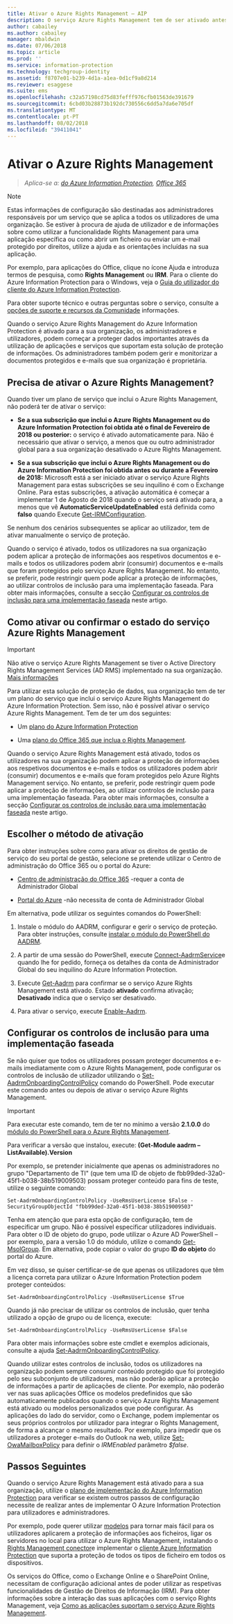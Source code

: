 ```yaml
---
title: Ativar o Azure Rights Management – AIP
description: O serviço Azure Rights Management tem de ser ativado antes de a sua organização poder começar a proteger documentos e e-mails através da utilização de aplicações e serviços que suportam esta solução de proteção de informações.
author: cabailey
ms.author: cabailey
manager: mbaldwin
ms.date: 07/06/2018
ms.topic: article
ms.prod: ''
ms.service: information-protection
ms.technology: techgroup-identity
ms.assetid: f8707e01-b239-4d1a-a1ea-0d1cf9a8d214
ms.reviewer: esaggese
ms.suite: ems
ms.openlocfilehash: c32a57198cd75d83fefff976cfb01563de391679
ms.sourcegitcommit: 6cbd03b28873b192dc730556c6dd5a7da6e705df
ms.translationtype: MT
ms.contentlocale: pt-PT
ms.lasthandoff: 08/02/2018
ms.locfileid: "39411041"
---
```

# <a name="activating-azure-rights-management"></a>Ativar o Azure Rights Management

>*Aplica-se a: [do Azure Information Protection](https://azure.microsoft.com/pricing/details/information-protection), [Office 365](http://download.microsoft.com/download/E/C/F/ECF42E71-4EC0-48FF-AA00-577AC14D5B5C/Azure_Information_Protection_licensing_datasheet_EN-US.pdf)*

> [!NOTE]
> Estas informações de configuração são destinadas aos administradores responsáveis por um serviço que se aplica a todos os utilizadores de uma organização. Se estiver à procura de ajuda de utilizador e de informações sobre como utilizar a funcionalidade Rights Management para uma aplicação específica ou como abrir um ficheiro ou enviar um e-mail protegido por direitos, utilize a ajuda e as orientações incluídas na sua aplicação.
>
> Por exemplo, para aplicações do Office, clique no ícone Ajuda e introduza termos de pesquisa, como **Rights Management** ou **IRM**. Para o cliente do Azure Information Protection para o Windows, veja o [Guia do utilizador do cliente do Azure Information Protection](../rms-client/client-user-guide.md).
>
> Para obter suporte técnico e outras perguntas sobre o serviço, consulte a [opções de suporte e recursos da Comunidade](../get-started/information-support.md#support-options-and-community-resources) informações.

Quando o serviço Azure Rights Management do Azure Information Protection é ativado para a sua organização, os administradores e utilizadores, podem começar a proteger dados importantes através da utilização de aplicações e serviços que suportam esta solução de proteção de informações. Os administradores também podem gerir e monitorizar a documentos protegidos e e-mails que sua organização é proprietária. 


## <a name="do-you-need-to-activate-azure-rights-management"></a>Precisa de ativar o Azure Rights Management?

Quando tiver um plano de serviço que inclui o Azure Rights Management, não poderá ter de ativar o serviço:

- **Se a sua subscrição que inclui o Azure Rights Management ou do Azure Information Protection foi obtida até o final de Fevereiro de 2018 ou posterior:** o serviço é ativado automaticamente para. Não é necessário que ativar o serviço, a menos que ou outro administrador global para a sua organização desativado o Azure Rights Management.

- **Se a sua subscrição que inclui o Azure Rights Management ou do Azure Information Protection foi obtida antes ou durante a Fevereiro de 2018:** Microsoft está a ser iniciado ativar o serviço Azure Rights Management para estas subscrições se seu inquilino é com o Exchange Online. Para estas subscrições, a ativação automática é começar a implementar 1 de Agosto de 2018 quando o serviço será ativado para, a menos que vê **AutomaticServiceUpdateEnabled** está definida como **falso** quando Execute [Get-IRMConfiguration](/powershell/module/exchange/encryption-and-certificates/get-irmconfiguration?view=exchange-ps). 

Se nenhum dos cenários subsequentes se aplicar ao utilizador, tem de ativar manualmente o serviço de proteção. 

Quando o serviço é ativado, todos os utilizadores na sua organização podem aplicar a proteção de informações aos respetivos documentos e e-mails e todos os utilizadores podem abrir (consumir) documentos e e-mails que foram protegidos pelo serviço Azure Rights Management. No entanto, se preferir, pode restringir quem pode aplicar a proteção de informações, ao utilizar controlos de inclusão para uma implementação faseada. Para obter mais informações, consulte a secção [Configurar os controlos de inclusão para uma implementação faseada](#configuring-onboarding-controls-for-a-phased-deployment) neste artigo.

## <a name="how-to-activate-or-confirm-the-status-of-the-azure-rights-management-service"></a>Como ativar ou confirmar o estado do serviço Azure Rights Management 

> [!IMPORTANT]
> Não ative o serviço Azure Rights Management se tiver o Active Directory Rights Management Services (AD RMS) implementado na sua organização. [Mais informações](prepare-environment-adrms.md)

Para utilizar esta solução de proteção de dados, sua organização tem de ter um plano do serviço que inclui o serviço Azure Rights Management do Azure Information Protection. Sem isso, não é possível ativar o serviço Azure Rights Management. Tem de ter um dos seguintes:

- Um [plano do Azure Information Protection](https://www.microsoft.com/cloud-platform/azure-information-protection-pricing) 

- Uma [plano do Office 365 que inclua o Rights Management](http://download.microsoft.com/download/E/C/F/ECF42E71-4EC0-48FF-AA00-577AC14D5B5C/Azure_Information_Protection_licensing_datasheet_EN-US.pdf).

Quando o serviço Azure Rights Management está ativado, todos os utilizadores na sua organização podem aplicar a proteção de informações aos respetivos documentos e e-mails e todos os utilizadores podem abrir (consumir) documentos e e-mails que foram protegidos pelo Azure Rights Management serviço. No entanto, se preferir, pode restringir quem pode aplicar a proteção de informações, ao utilizar controlos de inclusão para uma implementação faseada. Para obter mais informações, consulte a secção [Configurar os controlos de inclusão para uma implementação faseada](#configuring-onboarding-controls-for-a-phased-deployment) neste artigo.

## <a name="choosing-your-activation-method"></a>Escolher o método de ativação

Para obter instruções sobre como para ativar os direitos de gestão de serviço do seu portal de gestão, selecione se pretende utilizar o Centro de administração do Office 365 ou o portal do Azure:

- [Centro de administração do Office 365](activate-office365.md) -requer a conta de Administrador Global

- [Portal do Azure](activate-azure.md) -não necessita de conta de Administrador Global

Em alternativa, pode utilizar os seguintes comandos do PowerShell:

1. Instale o módulo do AADRM, configurar e gerir o serviço de proteção. Para obter instruções, consulte [instalar o módulo do PowerShell do AADRM](../deploy-use/install-powershell.md).

2. A partir de uma sessão do PowerShell, execute [Connect-AadrmService](/powershell/module/aadrm/connect-aadrmservice)e quando lhe for pedido, forneça os detalhes da conta de Administrador Global do seu inquilino do Azure Information Protection.

3. Execute [Get-Aadrm](/powershell/aadrm/vlatest/get-aadrm) para confirmar se o serviço Azure Rights Management está ativado. Estado **ativado** confirma ativação; **Desativado** indica que o serviço ser desativado.

4. Para ativar o serviço, execute [Enable-Aadrm](/powershell/aadrm/vlatest/enable-aadrm).

## <a name="configuring-onboarding-controls-for-a-phased-deployment"></a>Configurar os controlos de inclusão para uma implementação faseada
Se não quiser que todos os utilizadores possam proteger documentos e e-mails imediatamente com o Azure Rights Management, pode configurar os controlos de inclusão de utilizador utilizando o [Set-AadrmOnboardingControlPolicy](/powershell/module/aadrm/set-aadrmonboardingcontrolpolicy) comando do PowerShell. Pode executar este comando antes ou depois de ativar o serviço Azure Rights Management.

> [!IMPORTANT]
> Para executar este comando, tem de ter no mínimo a versão **2.1.0.0** do [módulo do PowerShell para o Azure Rights Management](https://go.microsoft.com/fwlink/?LinkId=257721).
>
> Para verificar a versão que instalou, execute: **(Get-Module aadrm –ListAvailable).Version**

Por exemplo, se pretender inicialmente que apenas os administradores no grupo "Departamento de TI" (que tem uma ID de objeto de fbb99ded-32a0-45f1-b038-38b519009503) possam proteger conteúdo para fins de teste, utilize o seguinte comando:

```
Set-AadrmOnboardingControlPolicy -UseRmsUserLicense $False -SecurityGroupObjectId "fbb99ded-32a0-45f1-b038-38b519009503"
```

Tenha em atenção que para esta opção de configuração, tem de especificar um grupo. Não é possível especificar utilizadores individuais. Para obter o ID de objeto do grupo, pode utilizar o Azure AD PowerShell – por exemplo, para a versão 1.0 do módulo, utilize o comando [Get-MsolGroup](/powershell/msonline/v1/get-msolgroup). Em alternativa, pode copiar o valor do grupo **ID do objeto** do portal do Azure.

Em vez disso, se quiser certificar-se de que apenas os utilizadores que têm a licença correta para utilizar o Azure Information Protection podem proteger conteúdos:

```
Set-AadrmOnboardingControlPolicy -UseRmsUserLicense $True
```

Quando já não precisar de utilizar os controlos de inclusão, quer tenha utilizado a opção de grupo ou de licença, execute:

```
Set-AadrmOnboardingControlPolicy -UseRmsUserLicense $False
```

Para obter mais informações sobre este cmdlet e exemplos adicionais, consulte a ajuda [Set-AadrmOnboardingControlPolicy](/powershell/aadrm/vlatest/set-aadrmonboardingcontrolpolicy).

Quando utilizar estes controlos de inclusão, todos os utilizadores na organização podem sempre consumir conteúdo protegido que foi protegido pelo seu subconjunto de utilizadores, mas não poderão aplicar a proteção de informações a partir de aplicações de cliente. Por exemplo, não poderão ver nas suas aplicações Office os modelos predefinidos que são automaticamente publicados quando o serviço Azure Rights Management está ativado ou modelos personalizados que pode configurar. As aplicações do lado do servidor, como o Exchange, podem implementar os seus próprios controlos por utilizador para integrar o Rights Management, de forma a alcançar o mesmo resultado. Por exemplo, para impedir que os utilizadores a proteger e-mails do Outlook na web, utilize [Set-OwaMailboxPolicy](/powershell/module/exchange/client-access/set-owamailboxpolicy?view=exchange-ps) para definir o *IRMEnabled* parâmetro *$false*.


## <a name="next-steps"></a>Passos Seguintes
Quando o serviço Azure Rights Management está ativado para a sua organização, utilize o [plano de implementação do Azure Information Protection](../plan-design/deployment-roadmap.md) para verificar se existem outros passos de configuração necessite de realizar antes de implementar O Azure Information Protection para utilizadores e administradores. 

Por exemplo, pode querer utilizar [modelos](configure-policy-templates.md) para tornar mais fácil para os utilizadores aplicarem a proteção de informações aos ficheiros, ligar os servidores no local para utilizar o Azure Rights Management, instalando o [Rights Management conector](deploy-rms-connector.md)e implementar o [cliente Azure Information Protection](../rms-client/aip-client.md) que suporta a proteção de todos os tipos de ficheiro em todos os dispositivos. 

Os serviços do Office, como o Exchange Online e o SharePoint Online, necessitam de configuração adicional antes de poder utilizar as respetivas funcionalidades de Gestão de Direitos de Informação (IRM). Para obter informações sobre a interação das suas aplicações com o serviço Rights Management, veja [Como as aplicações suportam o serviço Azure Rights Management](../understand-explore/applications-support.md).


